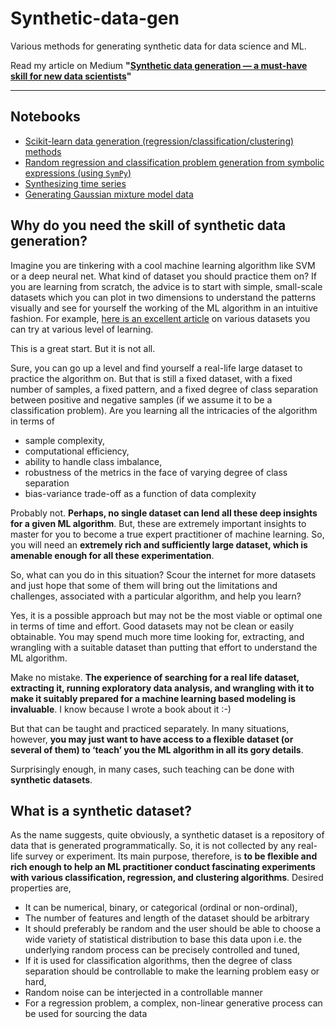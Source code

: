 # Synthetic-data-gen
Various methods for generating synthetic data for data science and ML.

Read my article on Medium **"[Synthetic data generation — a must-have skill for new data scientists](https://towardsdatascience.com/synthetic-data-generation-a-must-have-skill-for-new-data-scientists-915896c0c1ae)"**

---
## Notebooks

* [Scikit-learn data generation (regression/classification/clustering) methods](https://github.com/tirthajyoti/Synthetic-data-gen/blob/master/Notebooks/Scikit-learn-data-generation.ipynb)
* [Random regression and classification problem generation from symbolic expressions (using `SymPy`)](https://github.com/tirthajyoti/Synthetic-data-gen/blob/master/Notebooks/Symbolic%20regression%20classification%20generator.ipynb)
* [Synthesizing time series](https://github.com/tirthajyoti/Synthetic-data-gen/blob/master/Notebooks/Synth_Time_series.ipynb)
* [Generating Gaussian mixture model data](https://github.com/tirthajyoti/Synthetic-data-gen/blob/master/Notebooks/GMM_generator.ipynb)

## Why do you need the skill of synthetic data generation?

Imagine you are tinkering with a cool machine learning algorithm like SVM or a deep neural net. What kind of dataset you should practice them on? If you are learning from scratch, the advice is to start with simple, small-scale datasets which you can plot in two dimensions to understand the patterns visually and see for yourself the working of the ML algorithm in an intuitive fashion. For example, [here is an excellent article](https://www.analyticsvidhya.com/blog/2018/05/24-ultimate-data-science-projects-to-boost-your-knowledge-and-skills/) on various datasets you can try at various level of learning.

This is a great start. But it is not all.

Sure, you can go up a level and find yourself a real-life large dataset to practice the algorithm on. But that is still a fixed dataset, with a fixed number of samples, a fixed pattern, and a fixed degree of class separation between positive and negative samples (if we assume it to be a classification problem). Are you learning all the intricacies of the algorithm in terms of
- sample complexity,
- computational efficiency,
- ability to handle class imbalance,
- robustness of the metrics in the face of varying degree of class separation
- bias-variance trade-off as a function of data complexity

Probably not. **Perhaps, no single dataset can lend all these deep insights for a given ML algorithm**. But, these are extremely important insights to master for you to become a true expert practitioner of machine learning. So, you will need an **extremely rich and sufficiently large dataset, which is amenable enough for all these experimentation**.

So, what can you do in this situation? Scour the internet for more datasets and just hope that some of them will bring out the limitations and challenges, associated with a particular algorithm, and help you learn?

Yes, it is a possible approach but may not be the most viable or optimal one in terms of time and effort. Good datasets may not be clean or easily obtainable. You may spend much more time looking for, extracting, and wrangling with a suitable dataset than putting that effort to understand the ML algorithm.

Make no mistake. **The experience of searching for a real life dataset, extracting it, running exploratory data analysis, and wrangling with it to make it suitably prepared for a machine learning based modeling is invaluable**. I know because I wrote a book about it :-)

But that can be taught and practiced separately. In many situations, however, **you may just want to have access to a flexible dataset (or several of them) to ‘teach’ you the ML algorithm in all its gory details**.

Surprisingly enough, in many cases, such teaching can be done with **synthetic datasets**.

## What is a synthetic dataset?
As the name suggests, quite obviously, a synthetic dataset is a repository of data that is generated programmatically. So, it is not collected by any real-life survey or experiment. Its main purpose, therefore, is **to be flexible and rich enough to help an ML practitioner conduct fascinating experiments with various classification, regression, and clustering algorithms**. Desired properties are,

* It can be numerical, binary, or categorical (ordinal or non-ordinal),
* The number of features and length of the dataset should be arbitrary
* It should preferably be random and the user should be able to choose a wide variety of statistical distribution to base this data upon i.e. the underlying random process can be precisely controlled and tuned,
* If it is used for classification algorithms, then the degree of class separation should be controllable to make the learning problem easy or hard,
* Random noise can be interjected in a controllable manner
* For a regression problem, a complex, non-linear generative process can be used for sourcing the data
